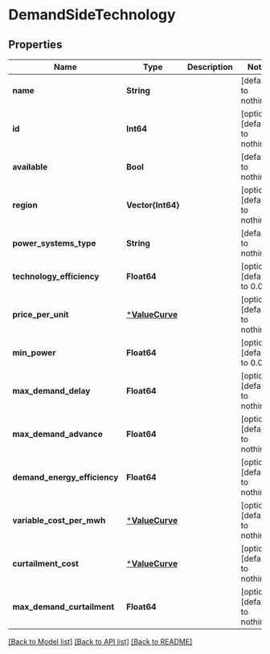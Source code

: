 # DemandSideTechnology


## Properties
Name | Type | Description | Notes
------------ | ------------- | ------------- | -------------
**name** | **String** |  | [default to nothing]
**id** | **Int64** |  | [optional] [default to nothing]
**available** | **Bool** |  | [default to nothing]
**region** | **Vector{Int64}** |  | [optional] [default to nothing]
**power_systems_type** | **String** |  | [default to nothing]
**technology_efficiency** | **Float64** |  | [optional] [default to 0.0]
**price_per_unit** | [***ValueCurve**](ValueCurve.md) |  | [optional] [default to nothing]
**min_power** | **Float64** |  | [optional] [default to 0.0]
**max_demand_delay** | **Float64** |  | [optional] [default to nothing]
**max_demand_advance** | **Float64** |  | [optional] [default to nothing]
**demand_energy_efficiency** | **Float64** |  | [optional] [default to nothing]
**variable_cost_per_mwh** | [***ValueCurve**](ValueCurve.md) |  | [optional] [default to nothing]
**curtailment_cost** | [***ValueCurve**](ValueCurve.md) |  | [optional] [default to nothing]
**max_demand_curtailment** | **Float64** |  | [optional] [default to nothing]


[[Back to Model list]](../README.md#models) [[Back to API list]](../README.md#api-endpoints) [[Back to README]](../README.md)


